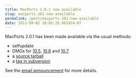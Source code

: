 ```yaml
---
title: MacPorts 2.0.1 now available
slug: macports-201-now-available
permalink: /post/macports-201-now-available
date: 2011-08-02 10:02:20.061924-07
---
```


MacPorts 2.0.1 has been made available via the usual methods:

* selfupdate
* DMGs for [10.5](https://distfiles.macports.org/MacPorts/MacPorts-2.0.1-10.5-Leopard.dmg "10.5 DMG"), [10.6](https://distfiles.macports.org/MacPorts/MacPorts-2.0.1-10.6-SnowLeopard.dmg "10.6 DMG") and [10.7](https://distfiles.macports.org/MacPorts/MacPorts-2.0.1-10.7-Lion.dmg "10.7 DMG")
* a [source tarball](https://www.macports.org/install.php#source)
* a [tag in subversion](https://svn.macports.org/repository/macports/tags/release_2_0_1)

See the [email announcement](https://lists.macosforge.org/pipermail/macports-announce/2011-August/000015.html) for more details.
